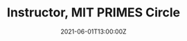 ---
title: Instructor, MIT PRIMES Circle

#event: Wowchemy Conference
#event_url: https://example.org

location: Department of Mathematics, MIT, Cambridge, MA\ Spring 2021, Spring 2022, Spring 2023

summary: 
#abstract: ''

# Talk start and end times.
#   End time can optionally be hidden by prefixing the line with `#`.
date: '2021-06-01T13:00:00Z'
#date_end: '2030-06-01T15:00:00Z'
all_day: false

# Schedule page publish date (NOT talk date).
publishDate: '2017-01-01T00:00:00Z'

authors: []
tags: []

# Is this a featured talk? (true/false)
featured: false
---